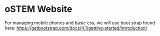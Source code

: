 # oSTEM Website

For managing mobile phones and basic css, we will use boot strap found here:
https://getbootstrap.com/docs/4.1/getting-started/introduction/


